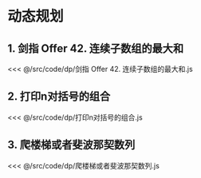# 动态规划

## 1. 剑指 Offer 42. 连续子数组的最大和

<<< @/src/code/dp/剑指 Offer 42. 连续子数组的最大和.js

## 2. 打印n对括号的组合

<<< @/src/code/dp/打印n对括号的组合.js

## 3. 爬楼梯或者斐波那契数列

<<< @/src/code/dp/爬楼梯或者斐波那契数列.js